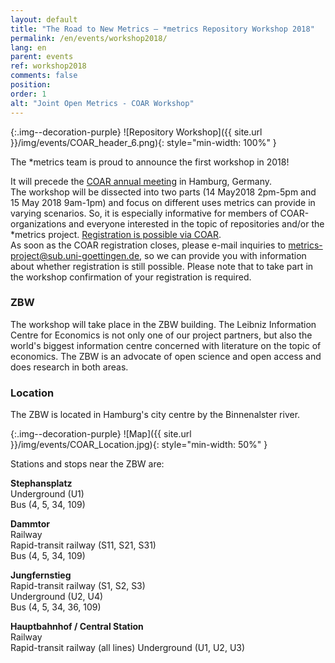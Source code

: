 ```yaml
---
layout: default
title: "The Road to New Metrics – *metrics Repository Workshop 2018"
permalink: /en/events/workshop2018/
lang: en
parent: events
ref: workshop2018
comments: false
position:
order: 1
alt: "Joint Open Metrics - COAR Workshop"
---
```

<!-- Start editing content here-->


<!-- Header test--> 

{:.img--decoration-purple}
![Repository Workshop]({{ site.url }}/img/events/COAR_header_6.png){: style="min-width: 100%" }
  
The \*metrics team is proud to announce the first workshop in 2018!  
  
It will precede the [COAR annual meeting](https://www.coar-repositories.org/community/coar-annual-meeting-2018/) in Hamburg, Germany.  
The workshop will be dissected into two parts (14 May2018 2pm-5pm and 15 May 2018 9am-1pm)
and focus on different uses metrics can provide in varying scenarios. So, it is especially informative for 
members of COAR-organizations and everyone interested in the topic of repositories and/or the \*metrics project.
[Registration is possible via COAR](https://www.coar-repositories.org/community/coar-annual-meeting-2018/registration/).  
As soon as the COAR registration closes, please e-mail inquiries to [metrics-project@sub.uni-goettingen.de](mailto:metrics-project@sub.uni-goettingen.de), so we can provide you with information about whether registration is still possible. Please note that to take part in the workshop confirmation of your registration is required.  
    
### ZBW  
The workshop will take place in the ZBW building. The Leibniz Information Centre for 
Economics is not only one of our project partners, but also the world&#39;s biggest information
centre concerned with literature on the topic of economics. The ZBW is an advocate of open science 
and open access and does research in both areas.  
  
### Location  
The ZBW is located in Hamburg&#39;s city centre by the Binnenalster river.  
  
<!-- Insert Map here-->  

{:.img--decoration-purple}
![Map]({{ site.url }}/img/events/COAR_Location.jpg){: style="min-width: 50%" }
  
Stations and stops near the ZBW are:  
  
**Stephansplatz**  
Underground (U1)  
Bus (4, 5, 34, 109)  
  
**Dammtor**  
Railway  
Rapid-transit railway (S11, S21, S31)  
Bus (4, 5, 34, 109)  
  
**Jungfernstieg**  
Rapid-transit railway (S1, S2, S3)  
Underground (U2, U4)  
Bus (4, 5, 34, 36, 109)  
  
**Hauptbahnhof / Central Station**  
Railway  
Rapid-transit railway (all lines) 
Underground (U1, U2, U3)  
